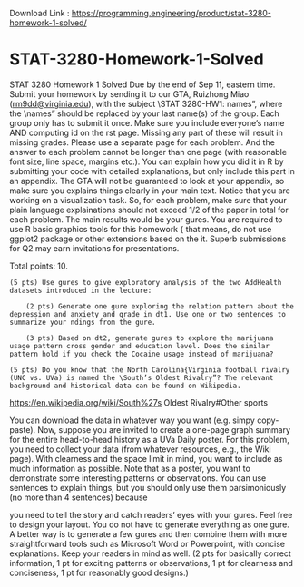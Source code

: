 Download Link : https://programming.engineering/product/stat-3280-homework-1-solved/

# STAT-3280-Homework-1-Solved
STAT 3280 Homework 1 Solved
Due by the end of Sep 11, eastern time. Submit your homework by sending it to our GTA, Ruizhong Miao (rm9dd@virginia.edu), with the subject \STAT 3280-HW1: names”, where the \names” should be replaced by your last name(s) of the group. Each group only has to submit it once. Make sure you include everyone’s name AND computing id on the rst page. Missing any part of these will result in missing grades. Please use a separate page for each problem. And the answer to each problem cannot be longer than one page (with reasonable font size, line space, margins etc.). You can explain how you did it in R by submitting your code with detailed explanations, but only include this part in an appendix. The GTA will not be guaranteed to look at your appendix, so make sure you explains things clearly in your main text. Notice that you are working on a visualization task. So, for each problem, make sure that your plain language explainations should not exceed 1/2 of the paper in total for each problem. The main results would be your gures. You are required to use R basic graphics tools for this homework { that means, do not use ggplot2 package or other extensions based on the it. Superb submissions for Q2 may earn invitations for presentations.

Total points: 10.

    (5 pts) Use gures to give exploratory analysis of the two AddHealth datasets introduced in the lecture:

        (2 pts) Generate one gure exploring the relation pattern about the depression and anxiety and grade in dt1. Use one or two sentences to summarize your ndings from the gure.

        (3 pts) Based on dt2, generate gures to explore the marijuana usage pattern cross gender and education level. Does the similar pattern hold if you check the Cocaine usage instead of marijuana?

    (5 pts) Do you know that the North Carolina{Virginia football rivalry (UNC vs. UVa) is named the \South’s Oldest Rivalry”? The relevant background and historical data can be found on Wikipedia.

https://en.wikipedia.org/wiki/South%27s Oldest Rivalry#Other sports

You can download the data in whatever way you want (e.g. simpy copy-paste). Now, suppose you are invited to create a one-page graph summary for the entire head-to-head history as a UVa Daily poster. For this problem, you need to collect your data (from whatever resources, e.g., the Wiki page). With clearness and the space limit in mind, you want to include as much information as possible. Note that as a poster, you want to demonstrate some interesting patterns or observations. You can use sentences to explain things, but you should only use them parsimoniously (no more than 4 sentences) because

you need to tell the story and catch readers’ eyes with your gures. Feel free to design your layout. You do not have to generate everything as one gure. A better way is to generate a few gures and then combine them with more straightforward tools such as Microsoft Word or Powerpoint, with concise explanations. Keep your readers in mind as well. (2 pts for basically correct information, 1 pt for exciting patterns or observations, 1 pt for clearness and conciseness, 1 pt for reasonably good designs.)
